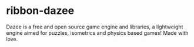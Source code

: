 # ribbon-dazee
Dazee is a free and open source game engine and libraries, a lightweight engine aimed for puzzles, isometrics and physics based games!
Made with love.
